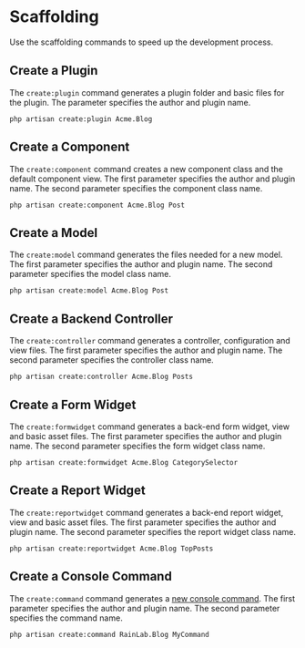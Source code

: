 # Scaffolding

Use the scaffolding commands to speed up the development process.

## Create a Plugin

The `create:plugin` command generates a plugin folder and basic files for the plugin. The parameter specifies the author and plugin name.

    php artisan create:plugin Acme.Blog

## Create a Component

The `create:component` command creates a new component class and the default component view. The first parameter specifies the author and plugin name. The second parameter specifies the component class name.

    php artisan create:component Acme.Blog Post

## Create a Model

The `create:model` command generates the files needed for a new model. The first parameter specifies the author and plugin name. The second parameter specifies the model class name.

    php artisan create:model Acme.Blog Post

## Create a Backend Controller

The `create:controller` command generates a controller, configuration and view files. The first parameter specifies the author and plugin name. The second parameter specifies the controller class name.

    php artisan create:controller Acme.Blog Posts

## Create a Form Widget

The `create:formwidget` command generates a back-end form widget, view and basic asset files. The first parameter specifies the author and plugin name. The second parameter specifies the form widget class name.

    php artisan create:formwidget Acme.Blog CategorySelector

<a id="oc-create-a-report-widget"></a>
## Create a Report Widget

The `create:reportwidget` command generates a back-end report widget, view and basic asset files. The first parameter specifies the author and plugin name. The second parameter specifies the report widget class name.

    php artisan create:reportwidget Acme.Blog TopPosts

<a id="oc-create-a-console-command"></a>
## Create a Console Command

The `create:command` command generates a [new console command](../console/development.md). The first parameter specifies the author and plugin name. The second parameter specifies the command name.

    php artisan create:command RainLab.Blog MyCommand
